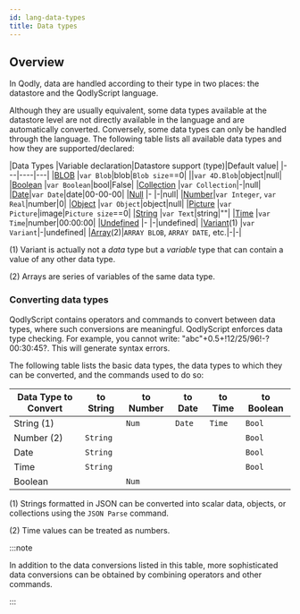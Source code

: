 ```yaml
---
id: lang-data-types
title: Data types
---
```



## Overview

In Qodly, data are handled according to their type in two places: the datastore and the QodlyScript language.

Although they are usually equivalent, some data types available at the datastore level are not directly available in the language and are automatically converted. Conversely, some data types can only be handled through the language. The following table lists all available data types and how they are supported/declared:

|Data Types	|Variable declaration|Datastore support (type)|Default value|
|---|----|---|
|[BLOB](lang-blob.md)	|`var Blob`|blob|`Blob size`==0|
||`var 4D.Blob`|object|null|
|[Boolean](lang-boolean.md)	|`var Boolean`|bool|False|
|[Collection](lang-collection.md)	|`var Collection`|-|null|
|[Date](lang-date.md)|`var Date`|date|00-00-00|
|[Null](lang-null.md)	|-	|-|null|
|[Number](lang-number.md)|`var Integer`, `var Real`|number|0|
|[Object](lang-object.md)	|`var Object`|object|null|
|[Picture](lang-picture.md)	|`var Picture`|image|`Picture size`==0|
|[String](lang-text.md)	|`var Text`|string|""|
|[Time](lang-time.md) |`var Time`|number|00:00:00|
|[Undefined](lang-undefined.md)	|-	|-|undefined|
|[Variant](lang-variant.md)(1)	|`var Variant`|-|undefined|
|[Array](lang-arrays.md)(2)|`ARRAY BLOB`, `ARRAY DATE`, etc.|-|-|

(1) Variant is actually not a *data* type but a *variable* type that can contain a value of any other data type. 

(2) Arrays are series of variables of the same data type. 



### Converting data types

QodlyScript contains operators and commands to convert between data types, where such conversions are meaningful. QodlyScript enforces data type checking. For example, you cannot write: "abc"+0.5+!12/25/96!-?00:30:45?. This will generate syntax errors.

The following table lists the basic data types, the data types to which they can be converted, and the commands used to do so:

|Data Type to Convert|to String|to Number|to Date|to Time|to Boolean |
|---|---|---|---|---|---|
|String (1)||`Num`|`Date`|`Time`|`Bool`|
|Number (2)|`String`||||`Bool`|
|Date|`String`||||`Bool`|
|Time|`String`||||`Bool`|
|Boolean||`Num`||||

(1) Strings formatted in JSON can be converted into scalar data, objects, or collections using the `JSON Parse` command.

(2) Time values can be treated as numbers.

:::note

In addition to the data conversions listed in this table, more sophisticated data conversions can be obtained by combining operators and other commands.

:::

